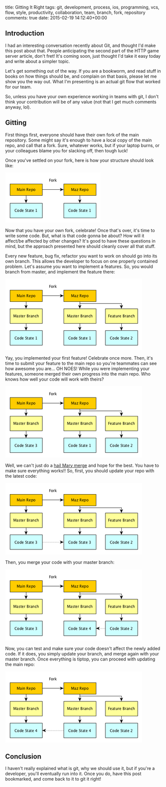 title: Gitting It Right
tags: git, development, process, ios, programming, vcs, flow, style, productivity, collaboration, team, branch, fork, repository
comments: true
date: 2015-02-19 14:12:40+00:00

## Introduction

I had an interesting conversation recently about Git, and thought I'd make this post about that. People anticipating the second part of the HTTP game server article, don't fret! It's coming soon, just thought I'd take it easy today and write about a simpler topic.

Let's get something out of the way. If you are a bookworm, and read stuff in books on how things should be, and complain on that basis, please let me show you the way out. What I'm presenting is an actual git flow that worked for our team. 

So, unless you have your own experience working in teams with git, I don't think your contribution will be of any value (not that I get much comments anyway, lol).

## Gitting

First things first, everyone should have their own fork of the main repository. Some might say it's enough to have a local copy of the main repo, and call that a fork. Sure, whatever works, but if your laptop burns, or your colleagues blame you for slacking off, then tough luck!

Once you've settled on your fork, here is how your structure should look like:

![image](/images/gitting-it-right-1.png)

Now that you have your own fork, celebrate! Once that's over, it's time to write some code. But, what is that code gonna be about? How will it affect/be affected by other changes? It's good to have these questions in mind, but the approach presented here should cleanly cover all that stuff.

Every new feature, bug fix, refactor you want to work on should go into its own branch. This allows the developer to focus on one properly contained problem. Let's assume you want to implement a features. So, you would branch from master, and implement the feature there:

![image](/images/gitting-it-right-2.png)

Yay, you implemented your first feature! Celebrate once more. Then, it's time to submit your feature to the main repo so you're teammates can see how awesome you are... OH NOES! While you were implementing your features, someone merged their own progress into the main repo. Who knows how well your code will work with theirs?

![image](/images/gitting-it-right-3.png)

Well, we can't just do a [hail Mary merge](https://www.youtube.com/watch?v=ywcD94gqxQM) and hope for the best. You have to make sure everything works!! So, first, you should update your repo with the latest code:

![image](/images/gitting-it-right-4.png)

Then, you merge your code with your master branch:

![image](/images/gitting-it-right-5.png)

Now, you can test and make sure your code doesn't affect the newly added code. If it does, you simply update your branch, and merge again with your master branch. Once everything is tiptop, you can proceed with updating the main repo:

![image](/images/gitting-it-right-6.png)

## Conclusion

I haven't really explained what is git, why we should use it, but if you're a developer, you'll eventually run into it. Once you do, have this post bookmarked, and come back to it to git it right!
